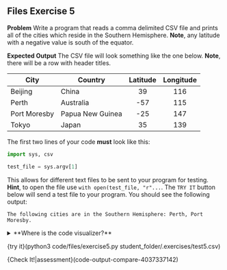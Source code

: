 ## Files Exercise 5

**Problem**
Write a program that reads a comma delimited CSV file and prints all of the cities which reside in the Southern Hemisphere. **Note**, any latitude with a negative value is south of the equator.

**Expected Output**
The CSV file will look something like the one below. **Note**, there will be a row with header titles.

|City |Country |Latitude |Longitude |
|-----|--------|:-------:|:--------:|
|Beijing|China|39|116
|Perth|Australia|-57|115|
|Port Moresby|Papua New Guinea|-25|147|
|Tokyo|Japan|35|139|

The first two lines of your code **must** look like this:

```python
import sys, csv

test_file = sys.argv[1]
```
This allows for different text files to be sent to your program for testing. **Hint**, to open the file use `with open(test_file, "r"...`. The `TRY IT` button below will send a test file to your program. You should see the following output:

```text
The following cities are in the Southern Hemisphere: Perth, Port Moresby.
```

<details><summary>**Where is the code visualizer?**</summary>Unfortunately, the code visualizer does not work with the `open` command, so it cannot be used for this problem.</details>

{try it}(python3 code/files/exercise5.py student_folder/.exercises/test5.csv)

{Check It!|assessment}(code-output-compare-4037337142)
